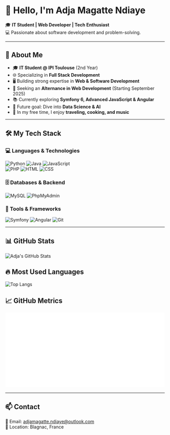 # 👋 Hello, I'm Adja Magatte Ndiaye

🎓 **IT Student | Web Developer | Tech Enthusiast**<br>
💻 Passionate about software development and problem-solving.<br>


---
## 📜 About Me
- 🎓 **IT Student @ IPI Toulouse** (2nd Year)
- 🌐 Specializing in **Full Stack Development**
- 🖥️ Building strong expertise in **Web & Software Development**
- 🚀 Seeking an **Alternance in Web Development** (Starting September 2025)
- 📚 Currently exploring **Symfony 6, Advanced JavaScript & Angular**
- 🎯 Future goal: Dive into **Data Science & AI**
- 🎨 In my free time, I enjoy **traveling, cooking, and music**

---
## 🛠️ My Tech Stack

### **💻 Languages & Technologies**
![Python](https://img.shields.io/badge/Python-3776AB?style=for-the-badge&logo=python&logoColor=white)
![Java](https://img.shields.io/badge/Java-007396?style=for-the-badge&logo=java&logoColor=white)
![JavaScript](https://img.shields.io/badge/JavaScript-F7DF1E?style=for-the-badge&logo=javascript&logoColor=black)<br>
![PHP](https://img.shields.io/badge/PHP-777BB4?style=for-the-badge&logo=php&logoColor=white)
![HTML](https://img.shields.io/badge/HTML-E34F26?style=for-the-badge&logo=html5&logoColor=white)
![CSS](https://img.shields.io/badge/CSS-1572B6?style=for-the-badge&logo=css3&logoColor=white)

### **🗄️ Databases & Backend**
![MySQL](https://img.shields.io/badge/MySQL-4479A1?style=for-the-badge&logo=mysql&logoColor=white)
![PhpMyAdmin](https://img.shields.io/badge/PhpMyAdmin-6C78AF?style=for-the-badge&logo=phpmyadmin&logoColor=white)

### **🔧 Tools & Frameworks**
![Symfony](https://img.shields.io/badge/Symfony-000000?style=for-the-badge&logo=symfony&logoColor=white)
![Angular](https://img.shields.io/badge/Angular-DD0031?style=for-the-badge&logo=angular&logoColor=white)
![Git](https://img.shields.io/badge/Git-F05032?style=for-the-badge&logo=git&logoColor=white)

---
## 📊 GitHub Stats
![Adja's GitHub Stats](https://github-readme-stats.vercel.app/api?username=AdjaNdiaye&show_icons=true&theme=radical)

## 🔥 Most Used Languages
![Top Langs](https://github-readme-stats.vercel.app/api/top-langs/?username=AdjaNdiaye&layout=compact&theme=radical)

## 📈 GitHub Metrics
![Metrics](https://github.com/lowlighter/metrics/blob/examples/metrics.classic.svg)


---
## 📫 Contact
📩 Email: adjamagatte.ndiaye@outlook.com  <br>
📍 Location: Blagnac, France  



